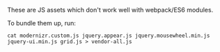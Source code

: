 These are JS assets which don't work well with webpack/ES6 modules.

To bundle them up, run:

    cat modernizr.custom.js jquery.appear.js jquery.mousewheel.min.js  jquery-ui.min.js grid.js > vendor-all.js
